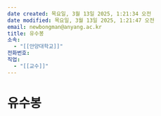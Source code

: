 ```yaml
---
date created: 목요일, 3월 13일 2025, 1:21:34 오전
date modified: 목요일, 3월 13일 2025, 1:21:47 오전
email: newbongman@anyang.ac.kr
title: 유수봉
소속:
  - "[[안양대학교]]"
전화번호: 
직업:
  - "[[교수]]"
---
```


# 유수봉
